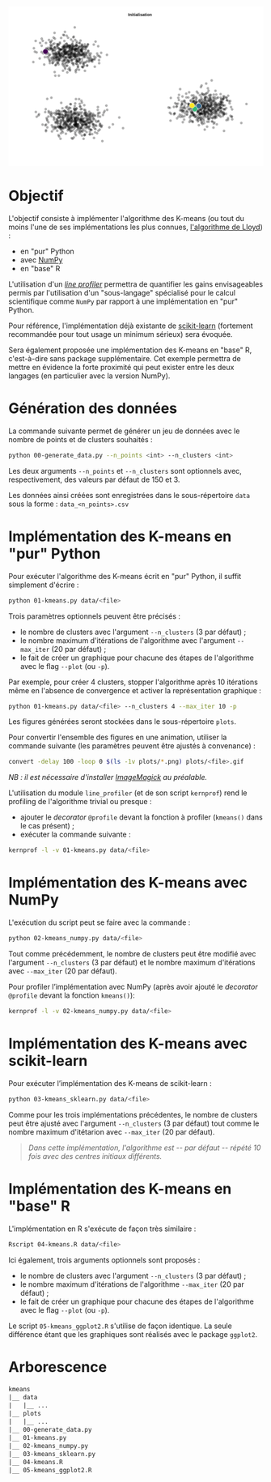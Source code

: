 <!-- 
---
title: K-means 
output: pdf_document
geometry: "left=4cm,right=4cm,top=1.5cm,bottom=2cm"
numbersections: true
---
 -->

<!-- pandoc README.md -o README.pdf --variable urlcolor=blue --highlight-style tango -->

![kmeans](plots/kmeans.gif)

# Objectif

L'objectif consiste à implémenter l'algorithme des K-means (ou tout du moins l'une de ses implémentations les plus connues, [l'algorithme de Lloyd](https://en.wikipedia.org/wiki/Lloyd%27s_algorithm)) :

* en "pur" Python
* avec [NumPy](http://www.numpy.org/)
* en "base" R

L'utilisation d'un [*line profiler*](https://github.com/rkern/line_profiler) permettra de quantifier les gains envisageables permis par l'utilisation d'un "sous-langage" spécialisé pour le calcul scientifique comme `NumPy` par rapport à une implémentation en "pur" Python.

Pour référence, l'implémentation déjà existante de [scikit-learn](https://scikit-learn.org/stable/modules/generated/sklearn.cluster.KMeans.html) (fortement recommandée pour tout usage un minimum sérieux) sera évoquée.

Sera également proposée une implémentation des K-means en "base" R, c'est-à-dire sans package supplémentaire. Cet exemple permettra de mettre en évidence la forte proximité qui peut exister entre les deux langages (en particulier avec la version NumPy).

# Génération des données

La commande suivante permet de générer un jeu de données avec le nombre de points et de clusters souhaités :

```sh
python 00-generate_data.py --n_points <int> --n_clusters <int>
```

Les deux arguments `--n_points`  et `--n_clusters` sont optionnels avec, respectivement, des valeurs par défaut de 150 et 3.

Les données ainsi créées sont enregistrées dans le sous-répertoire `data` sous la forme : `data_<n_points>.csv`

# Implémentation des K-means en "pur" Python

Pour exécuter l'algorithme des K-means écrit en "pur" Python, il suffit simplement d'écrire :

```sh
python 01-kmeans.py data/<file>
```

Trois paramètres optionnels peuvent être précisés :

* le nombre de clusters avec l'argument `--n_clusters` (3 par défaut) ;
* le nombre maximum d'itérations de l'algorithme avec l'argument `--max_iter` (20 par défaut) ;
* le fait de créer un graphique pour chacune des étapes de l'algorithme avec le flag `--plot` (ou `-p`).

Par exemple, pour créer 4 clusters, stopper l'algorithme après 10 itérations même en l'absence de convergence et activer la représentation graphique :

```sh
python 01-kmeans.py data/<file> --n_clusters 4 --max_iter 10 -p
```

Les figures générées seront stockées dans le sous-répertoire `plots`.

Pour convertir l'ensemble des figures en une animation, utiliser la commande suivante (les paramètres peuvent être ajustés à convenance) :

```sh
convert -delay 100 -loop 0 $(ls -1v plots/*.png) plots/<file>.gif
```

*NB : il est nécessaire d'installer [ImageMagick](http://www.imagemagick.org/) au préalable.*

L'utilisation du module `line_profiler` (et de son script `kernprof`) rend le profiling de l'algorithme trivial ou presque :

* ajouter le *decorator* `@profile` devant la fonction à profiler (`kmeans()` dans le cas présent) ;
* exécuter la commande suivante :

```sh
kernprof -l -v 01-kmeans.py data/<file>
```

# Implémentation des K-means avec NumPy

L'exécution du script peut se faire avec la commande :

```sh
python 02-kmeans_numpy.py data/<file>
```

Tout comme précédemment, le nombre de clusters peut être modifié avec l'argument `--n_clusters` (3 par défaut) et le nombre maximum d'itérations avec `--max_iter` (20 par défaut).

Pour profiler l’implémentation avec NumPy (après avoir ajouté le *decorator* `@profile` devant la fonction `kmeans()`):

```sh
kernprof -l -v 02-kmeans_numpy.py data/<file>
```

# Implémentation des K-means avec scikit-learn

Pour exécuter l’implémentation des K-means de scikit-learn :

```sh
python 03-kmeans_sklearn.py data/<file>
```

Comme pour les trois implémentations précédentes, le nombre de clusters peut être ajusté avec l'argument `--n_clusters` (3 par défaut) tout comme le nombre maximum d'itétarion avec `--max_iter` (20 par défaut).

> *Dans cette implémentation, l'algorithme est -- par défaut -- répété 10 fois avec des centres initiaux différents.*

# Implémentation des K-means en "base" R

L'implémentation en R s'exécute de façon très similaire :

```sh
Rscript 04-kmeans.R data/<file>
```

Ici également, trois arguments optionnels sont proposés :

* le nombre de clusters avec l'argument `--n_clusters` (3 par défaut) ;
* le nombre maximum d'itérations de l'algorithme `--max_iter` (20 par défaut) ;
* le fait de créer un graphique pour chacune des étapes de l'algorithme avec le flag `--plot` (ou `-p`).

Le script `05-kmeans_ggplot2.R` s'utilise de façon identique. La seule différence étant que les graphiques sont réalisés avec le package `ggplot2`. 

# Arborescence

```
kmeans
|__ data
|   |__ ...
|__ plots
|	|__ ...
|__ 00-generate_data.py
|__ 01-kmeans.py
|__ 02-kmeans_numpy.py
|__ 03-kmeans_sklearn.py
|__ 04-kmeans.R
|__ 05-kmeans_ggplot2.R
```
